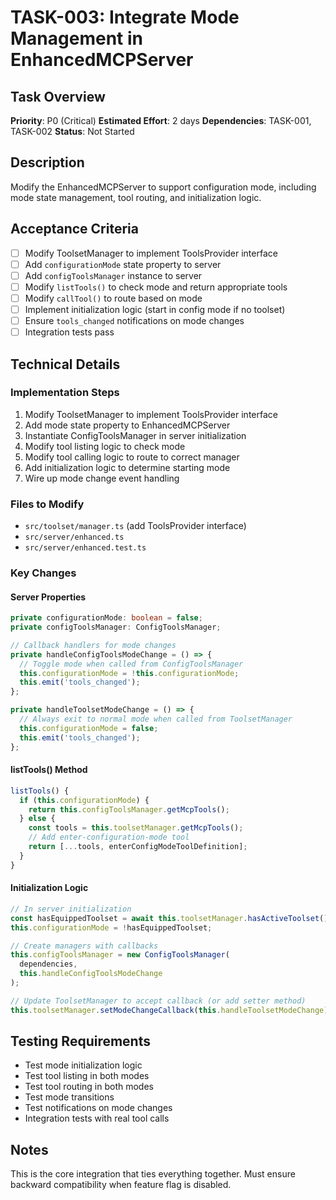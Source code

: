 # TASK-003: Integrate Mode Management in EnhancedMCPServer

## Task Overview
**Priority**: P0 (Critical)
**Estimated Effort**: 2 days
**Dependencies**: TASK-001, TASK-002
**Status**: Not Started

## Description
Modify the EnhancedMCPServer to support configuration mode, including mode state management, tool routing, and initialization logic.

## Acceptance Criteria
- [ ] Modify ToolsetManager to implement ToolsProvider interface
- [ ] Add `configurationMode` state property to server
- [ ] Add `configToolsManager` instance to server
- [ ] Modify `listTools()` to check mode and return appropriate tools
- [ ] Modify `callTool()` to route based on mode
- [ ] Implement initialization logic (start in config mode if no toolset)
- [ ] Ensure `tools_changed` notifications on mode changes
- [ ] Integration tests pass

## Technical Details

### Implementation Steps
1. Modify ToolsetManager to implement ToolsProvider interface
2. Add mode state property to EnhancedMCPServer
3. Instantiate ConfigToolsManager in server initialization
4. Modify tool listing logic to check mode
5. Modify tool calling logic to route to correct manager
6. Add initialization logic to determine starting mode
7. Wire up mode change event handling

### Files to Modify
- `src/toolset/manager.ts` (add ToolsProvider interface)
- `src/server/enhanced.ts`
- `src/server/enhanced.test.ts`

### Key Changes

#### Server Properties
```typescript
private configurationMode: boolean = false;
private configToolsManager: ConfigToolsManager;

// Callback handlers for mode changes
private handleConfigToolsModeChange = () => {
  // Toggle mode when called from ConfigToolsManager
  this.configurationMode = !this.configurationMode;
  this.emit('tools_changed');
};

private handleToolsetModeChange = () => {
  // Always exit to normal mode when called from ToolsetManager
  this.configurationMode = false;
  this.emit('tools_changed');
};
```

#### listTools() Method
```typescript
listTools() {
  if (this.configurationMode) {
    return this.configToolsManager.getMcpTools();
  } else {
    const tools = this.toolsetManager.getMcpTools();
    // Add enter-configuration-mode tool
    return [...tools, enterConfigModeToolDefinition];
  }
}
```

#### Initialization Logic
```typescript
// In server initialization
const hasEquippedToolset = await this.toolsetManager.hasActiveToolset();
this.configurationMode = !hasEquippedToolset;

// Create managers with callbacks
this.configToolsManager = new ConfigToolsManager(
  dependencies,
  this.handleConfigToolsModeChange
);

// Update ToolsetManager to accept callback (or add setter method)
this.toolsetManager.setModeChangeCallback(this.handleToolsetModeChange);
```

## Testing Requirements
- Test mode initialization logic
- Test tool listing in both modes
- Test tool routing in both modes
- Test mode transitions
- Test notifications on mode changes
- Integration tests with real tool calls

## Notes
This is the core integration that ties everything together. Must ensure backward compatibility when feature flag is disabled.
